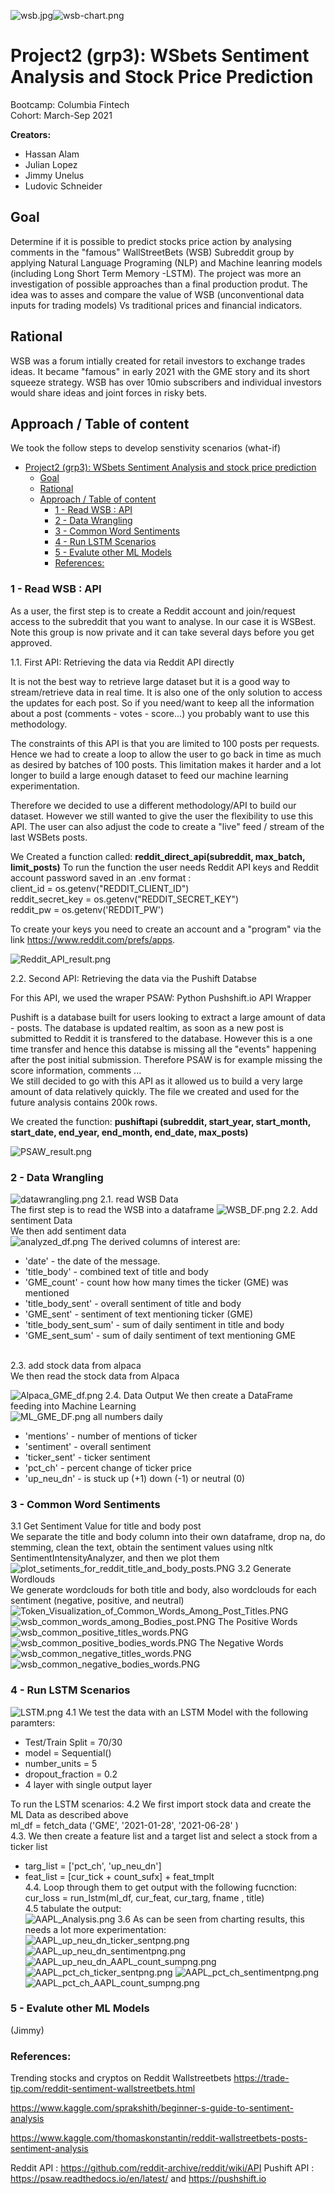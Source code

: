 ![wsb.jpg](./Images/wsb.jpg)![wsb-chart.png](./Images/wsb-chart.png)

# Project2 (grp3): WSbets Sentiment Analysis and Stock Price Prediction
Bootcamp: Columbia Fintech<br>
Cohort: March-Sep 2021<br>

**Creators:**
* Hassan Alam
* Julian Lopez
* Jimmy Unelus
* Ludovic Schneider

## Goal

Determine if it is possible to predict stocks price action by analysing comments in the "famous" WallStreetBets (WSB) Subreddit group by applying Natural Language Programing (NLP) and Machine leanring models (including Long Short Term Memory -LSTM). The project was more an investigation of possible approaches than a final production produt. The idea was to asses and compare the value of WSB (unconventional data inputs for trading models) Vs traditional prices and financial indicators.

## Rational

WSB was a forum intially created for retail investors to exchange trades ideas. It became "famous" in early 2021 with the GME story and its short squeeze strategy. WSB has over 10mio subscribers and individual investors would share ideas and joint forces in risky bets.

## Approach / Table of content

We took the follow steps to develop senstivity scenarios (what-if)
- [Project2 (grp3): WSbets Sentiment Analysis and stock price prediction](#project2-grp3-wsbets-sentiment-analysis-and-stock-price-prediction)
  - [Goal](#goal)
  - [Rational](#rational)
  - [Approach / Table of content](#approach--table-of-content)
    - [1 - Read WSB : API](#1---read-wsb--api)
    - [2 - Data Wrangling](#2---data-wrangling)
    - [3 - Common Word Sentiments](#3---common-word-sentiments)
    - [4 - Run LSTM Scenarios](#4---run-lstm-scenarios)
    - [5 - Evalute other ML Models](#5---evalute-other-ml-models)
    - [References:](#references)


### 1 - Read WSB : API

As a user, the first step is to create a Reddit account and join/request access to the subreddit that you want to analyse. In our case it is WSBest. Note this group is now private and it can take several days before you get approved. 

1.1. First API: Retrieving the data via Reddit API directly

It is not the best way to retrieve large dataset but it is a good way to stream/retrieve data in real time. It is also one of the only solution to access the updates for each post. So if you need/want to keep all the information about a post (comments - votes - score...) you probably want to use this methodology.

The constraints of this API is that you are limited to 100 posts per requests. Hence we had to create a loop to allow the user to go back in time as much as desired by batches of 100 posts. This limitation makes it harder and a lot longer to build a large enough dataset to feed our machine learning experimentation.

Therefore we decided to use a different methodology/API to build our dataset. However we still wanted to give the user the flexibility to use this API. The user can also adjust the code to create a "live" feed / stream of the last WSBets posts.

We Created a function called: **reddit_direct_api(subreddit, max_batch, limit_posts)**
To run the function the user needs Reddit API keys and  Reddit account password saved in an .env
format :<br> 
    client_id = os.getenv("REDDIT_CLIENT_ID")<br> 
    reddit_secret_key = os.getenv("REDDIT_SECRET_KEY")<br>
    reddit_pw = os.getenv('REDDIT_PW')<br>
    
To create your keys you need to create an account and a "program" via the link https://www.reddit.com/prefs/apps.


![Reddit_API_result.png](./Images/Reddit_API_result.png)


2.2. Second API: Retrieving the data via the Pushift Databse

For this API, we used the wraper PSAW: Python Pushshift.io API Wrapper

Pushift is a database built for users looking to extract a large amount of data - posts. The database is updated realtim, as soon as a new post is submitted to Reddit it is transfered to the database. However this is a one time transfer and hence this databse is missing all the "events" happening after the post initial submission. Therefore PSAW is for example missing the score information, comments ...<br>
We still decided to go with this API as it allowed us to build a very large amount of data relatively quickly. The file we created and used for the future analysis contains 200k rows.

We created the function: **pushiftapi (subreddit, start_year, start_month, start_date, end_year, end_month, end_date, max_posts)**<br>

![PSAW_result.png](./Images/PSAW_result.png)



### 2 - Data Wrangling
![datawrangling.png](./Images/datawrangling.png)
2.1. read WSB Data<br>
The first step is to read the WSB into a dataframe
![WSB_DF.png](./Images/WSB_DF.png)
2.2. Add sentiment Data <br>
We then add sentiment data <br>
![analyzed_df.png](./Images/analyzed_df.png)
The derived columns of interest are:<br>
* 'date' - the date of the message.<br>
* 'title_body' - combined text of title and body
* 'GME_count' - count how how many times the ticker (GME) was mentioned <br>
* 'title_body_sent' - overall sentiment of title and body<br>
* 'GME_sent' - sentiment of text mentioning ticker (GME) <br>
* 'title_body_sent_sum' - sum of daily sentiment in title and body<br>
* 'GME_sent_sum' - sum of daily sentiment of text mentioning GME<br>

<br>
2.3. add stock data from alpaca<br>
We then read the stock data from Alpaca

![Alpaca_GME_df.png](./Images/Alpaca_GME_df.png)
2.4. Data Output
We then create a DataFrame feeding into Machine Learning<br>
![ML_GME_DF.png](./Images/ML_GME_DF.png)
all numbers daily 
* 'mentions' - number of mentions of ticker
* 'sentiment' - overall sentiment
* 'ticker_sent' - ticker sentiment
* 'pct_ch' - percent change of ticker price
* 'up_neu_dn' - is stuck up (+1) down (-1) or neutral (0)

### 3 - Common Word Sentiments

3.1 Get Sentiment Value for title and body post<br>
We separate the title and body column into their own dataframe, drop na, do stemming, clean the text, obtain the sentiment values using nltk SentimentIntensityAnalyzer, and then we plot them<br>
![plot_setiments_for_reddit_title_and_body_posts.PNG](./Images/plot_setiments_for_reddit_title_and_body_posts.PNG)
3.2 Generate Wordlouds<br>
We generate wordclouds for both title and body, also wordclouds for each sentiment (negative, positive, and neutral)<br>
![Token_Visualization_of_Common_Words_Among_Post_Titles.PNG](./Images/Token_Visualization_of_Common_Words_Among_Post_Titles.PNG)![wsb_common_words_among_Bodies_post.PNG](./Images/wsb_common_words_among_Bodies_post.PNG)
The Positive Words
![wsb_common_positive_titles_words.PNG](./Images/wsb_common_positive_titles_words.PNG)![wsb_common_positive_bodies_words.PNG](./Images/wsb_common_positive_bodies_words.PNG)
The Negative Words
![wsb_common_negative_titles_words.PNG](./Images/wsb_common_negative_titles_words.PNG)![wsb_common_negative_bodies_words.PNG](./Images/wsb_common_negative_bodies_words.PNG)

### 4 - Run LSTM Scenarios
![LSTM.png](./Images/LSTM.png)
4.1 We test the data with an LSTM Model with the following paramters:<br>
* Test/Train Split = 70/30
* model = Sequential()
* number_units = 5
* dropout_fraction = 0.2
* 4 layer with single output layer

To run the LSTM scenarios:
4.2 We first import stock data and create the ML Data as described above<br>
ml_df = fetch_data ('GME', '2021-01-28', '2021-06-28' )<br>
4.3. We then create a feature list and a target list and select a stock from a ticker list<br>
* targ_list = ['pct_ch', 'up_neu_dn']<br>
* feat_list = [cur_tick + count_sufx] + feat_tmplt<br>
4.4. Loop through them to get output with the following fucnction:<br>
cur_loss = run_lstm(ml_df, cur_feat, cur_targ, fname , title)<br>
4.5 tabulate the output:<br> 
![AAPL_Analysis.png](./Images/AAPL_Analysis.png)
3.6 As can be seen from charting results, this needs a lot more experimentation:
![AAPL_up_neu_dn_ticker_sentpng.png](./Images/AAPL_up_neu_dn_ticker_sentpng.png)
![AAPL_up_neu_dn_sentimentpng.png](./Images/AAPL_up_neu_dn_sentimentpng.png)
![AAPL_up_neu_dn_AAPL_count_sumpng.png](./Images/AAPL_up_neu_dn_AAPL_count_sumpng.png)
![AAPL_pct_ch_ticker_sentpng.png](./Images/AAPL_pct_ch_ticker_sentpng.png)
![AAPL_pct_ch_sentimentpng.png](./Images/AAPL_pct_ch_sentimentpng.png)
![AAPL_pct_ch_AAPL_count_sumpng.png](./Images/AAPL_pct_ch_AAPL_count_sumpng.png)

### 5 - Evalute other ML Models
(Jimmy)

### References:

Trending stocks and cryptos on Reddit Wallstreetbets
https://trade-tip.com/reddit-sentiment-wallstreetbets.html

https://www.kaggle.com/sprakshith/beginner-s-guide-to-sentiment-analysis

https://www.kaggle.com/thomaskonstantin/reddit-wallstreetbets-posts-sentiment-analysis

Reddit API : https://github.com/reddit-archive/reddit/wiki/API
Pushift API : https://psaw.readthedocs.io/en/latest/ and https://pushshift.io
